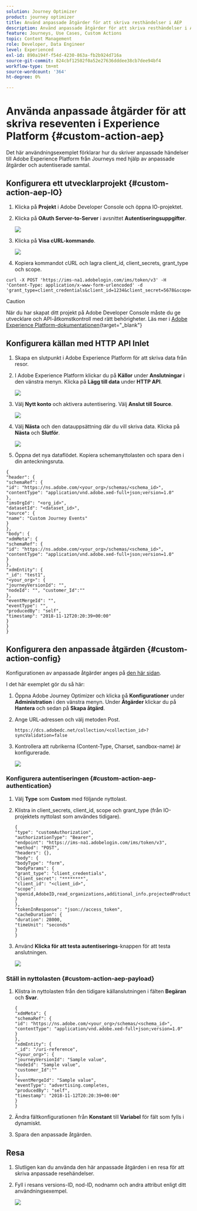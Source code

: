 ```yaml
---
solution: Journey Optimizer
product: journey optimizer
title: Använd anpassade åtgärder för att skriva resthändelser i AEP
description: Använd anpassade åtgärder för att skriva resthändelser i AEP
feature: Journeys, Use Cases, Custom Actions
topic: Content Management
role: Developer, Data Engineer
level: Experienced
exl-id: 890a194f-f54d-4230-863a-fb2b924d716a
source-git-commit: 824cbf12502f0a52e27636dddee38cb7dee94bf4
workflow-type: tm+mt
source-wordcount: '364'
ht-degree: 0%

---
```


# Använda anpassade åtgärder för att skriva reseventen i Experience Platform {#custom-action-aep}

Det här användningsexemplet förklarar hur du skriver anpassade händelser till Adobe Experience Platform från Journeys med hjälp av anpassade åtgärder och autentiserade samtal.

## Konfigurera ett utvecklarprojekt {#custom-action-aep-IO}

1. Klicka på **Projekt** i Adobe Developer Console och öppna IO-projektet.

1. Klicka på **OAuth Server-to-Server** i avsnittet **Autentiseringsuppgifter**.

   ![](assets/custom-action-aep-1.png)

1. Klicka på **Visa cURL-kommando**.

   ![](assets/custom-action-aep-2.png)

1. Kopiera kommandot cURL och lagra client_id, client_secrets, grant_type och scope.

```
curl -X POST 'https://ims-na1.adobelogin.com/ims/token/v3' -H 'Content-Type: application/x-www-form-urlencoded' -d 'grant_type=client_credentials&client_id=1234&client_secret=5678&scope=openid,AdobeID,read_organizations,additional_info.projectedProductContext,session'
```

>[!CAUTION]
>
>När du har skapat ditt projekt på Adobe Developer Console måste du ge utvecklare och API-åtkomstkontroll med rätt behörigheter. Läs mer i [Adobe Experience Platform-dokumentationen](https://experienceleague.adobe.com/sv/docs/experience-platform/landing/platform-apis/api-authentication#grant-developer-and-api-access-control){target="_blank"}

## Konfigurera källan med HTTP API Inlet

1. Skapa en slutpunkt i Adobe Experience Platform för att skriva data från resor.

1. I Adobe Experience Platform klickar du på **Källor** under **Anslutningar** i den vänstra menyn. Klicka på **Lägg till data** under **HTTP API**.

   ![](assets/custom-action-aep-3.png)

1. Välj **Nytt konto** och aktivera autentisering. Välj **Anslut till Source**.

   ![](assets/custom-action-aep-4.png)

1. Välj **Nästa** och den datauppsättning där du vill skriva data. Klicka på **Nästa** och **Slutför**.

   ![](assets/custom-action-aep-5.png)

1. Öppna det nya dataflödet. Kopiera schemanyttolasten och spara den i din anteckningsruta.

```
{
"header": {
"schemaRef": {
"id": "https://ns.adobe.com/<your_org>/schemas/<schema_id>",
"contentType": "application/vnd.adobe.xed-full+json;version=1.0"
},
"imsOrgId": "<org_id>",
"datasetId": "<dataset_id>",
"source": {
"name": "Custom Journey Events"
}
},
"body": {
"xdmMeta": {
"schemaRef": {
"id": "https://ns.adobe.com/<your_org>/schemas/<schema_id>",
"contentType": "application/vnd.adobe.xed-full+json;version=1.0"
}
},
"xdmEntity": {
"_id": "test1",
"<your_org>": {
"journeyVersionId": "",
"nodeId": "", "customer_Id":""
},
"eventMergeId": "",
"eventType": "",
"producedBy": "self",
"timestamp": "2018-11-12T20:20:39+00:00"
}
}
}
```

## Konfigurera den anpassade åtgärden {#custom-action-config}

Konfigurationen av anpassade åtgärder anges på [den här sidan](../action/about-custom-action-configuration.md).

I det här exemplet gör du så här:

1. Öppna Adobe Journey Optimizer och klicka på **Konfigurationer** under **Administration** i den vänstra menyn. Under **Åtgärder** klickar du på **Hantera** och sedan på **Skapa åtgärd**.

1. Ange URL-adressen och välj metoden Post.

   `https://dcs.adobedc.net/collection/<collection_id>?syncValidation=false`

1. Kontrollera att rubrikerna (Content-Type, Charset, sandbox-name) är konfigurerade.

   ![](assets/custom-action-aep-7bis.png)

### Konfigurera autentiseringen {#custom-action-aep-authentication}

1. Välj **Type** som **Custom** med följande nyttolast.

1. Klistra in client_secrets, client_id, scope och grant_type (från IO-projektets nyttolast som användes tidigare).

   ```
   {
   "type": "customAuthorization",
   "authorizationType": "Bearer",
   "endpoint": "https://ims-na1.adobelogin.com/ims/token/v3",
   "method": "POST",
   "headers": {},
   "body": {
   "bodyType": "form",
   "bodyParams": {
   "grant_type": "client_credentials",
   "client_secret": "********",
   "client_id": "<client_id>",
   "scope": "openid,AdobeID,read_organizations,additional_info.projectedProductContext,session"
   }
   },
   "tokenInResponse": "json://access_token",
   "cacheDuration": {
   "duration": 28000,
   "timeUnit": "seconds"
   }
   }
   ```

1. Använd **Klicka för att testa autentiserings**-knappen för att testa anslutningen.

   ![](assets/custom-action-aep-8.png)

### Ställ in nyttolasten {#custom-action-aep-payload}

1. Klistra in nyttolasten från den tidigare källanslutningen i fälten **Begäran** och **Svar**.

   ```
   {
   "xdmMeta": {
   "schemaRef": {
   "id": "https://ns.adobe.com/<your_org>/schemas/<schema_id>",
   "contentType": "application/vnd.adobe.xed-full+json;version=1.0"
   }
   },
   "xdmEntity": {
   "_id": "/uri-reference",
   "<your_org>": {
   "journeyVersionId": "Sample value",
   "nodeId": "Sample value",
   "customer_Id":""
   },
   "eventMergeId": "Sample value",
   "eventType": "advertising.completes,
   "producedBy": "self",
   "timestamp": "2018-11-12T20:20:39+00:00"
   }
   }
   ```

1. Ändra fältkonfigurationen från **Konstant** till **Variabel** för fält som fylls i dynamiskt.

1. Spara den anpassade åtgärden.

## Resa

1. Slutligen kan du använda den här anpassade åtgärden i en resa för att skriva anpassade resehändelser.

1. Fyll i resans versions-ID, nod-ID, nodnamn och andra attribut enligt ditt användningsexempel.

   ![](assets/custom-action-aep-9.png)
